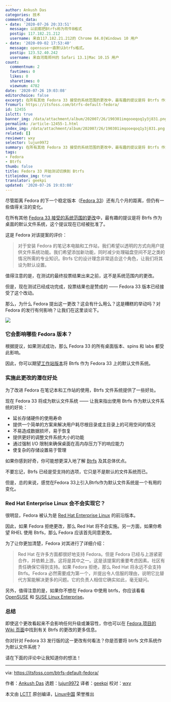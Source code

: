 ```yaml
---
author: Ankush Das
categories: 技术
comments_data:
- date: '2020-07-26 20:33:51'
  message: 以前都把Btrfs称为吹牛B格式
  postip: 117.182.21.212
  username: 来自117.182.21.212的 Chrome 84.0|Windows 10 用户
- date: '2020-09-02 17:53:40'
  message: opensuse一直默认btrfs格式。
  postip: 123.52.40.242
  username: 来自河南郑州的 Safari 13.1|Mac 10.15 用户
count:
  commentnum: 2
  favtimes: 0
  likes: 0
  sharetimes: 0
  viewnum: 4782
date: '2020-07-26 19:03:08'
editorchoice: false
excerpt: 在所有其他 Fedora 33 接受的系统范围的更改中，最有趣的提议是将 Btrfs 作为桌面的默认文件系统，这个提议现在已经被批准了。
fromurl: https://itsfoss.com/btrfs-default-fedora/
id: 12455
islctt: true
banner_img: /data/attachment/album/202007/26/190301imqooeqoq1y3j831.png
permalink: /article-12455-1.html
index_img: /data/attachment/album/202007/26/190301imqooeqoq1y3j831.png.thumb.jpg
related: []
reviewer: wxy
selector: lujun9972
summary: 在所有其他 Fedora 33 接受的系统范围的更改中，最有趣的提议是将 Btrfs 作为桌面的默认文件系统，这个提议现在已经被批准了。
tags:
- Fedora
- Btrfs
thumb: false
title: Fedora 33 开始测试切换到 Btrfs
titleindex_img: true
translator: geekpi
updated: '2020-07-26 19:03:08'
---
```


尽管距离 Fedora 的下一个稳定版本（[Fedora 33](https://fedoraproject.org/wiki/Releases/33/ChangeSet)）还有几个月的距离，但仍有一些值得关注的变化。


在所有其他 [Fedora 33 接受的系统范围的更改](https://fedoraproject.org/wiki/Releases/33/ChangeSet)中，最有趣的提议是将 Btrfs 作为桌面的默认文件系统，这个提议现在已经被批准了。


这是 Fedora 对该提案的评价：



> 
> 对于安装 Fedora 的笔记本电脑和工作站，我们希望以透明的方式向用户提供文件系统功能。我们希望添加新功能，同时减少处理磁盘空间不足之类的情况所需的专业知识。Btrfs 它的设计理念非常适合这个角色，让我们将其设为默认设置。
> 
> 
> 


值得注意的是，在测试的最终投票结果出来之前，这不是系统范围内的更改。


但是，现在测试已经成功完成，投票结果也是赞成的 —— Fedora 33 版本已经接受了这个改动。


那么，为什么 Fedora 提出这一更改？这会有什么用么？这是糟糕的举动吗？对 Fedora 的发行有何影响？让我们在这里谈论下。


![](/data/attachment/album/202007/26/190301imqooeqoq1y3j831.png)


### 它会影响哪些 Fedora 版本？


根据提议，如果测试成功，那么 Fedora 33 的所有桌面版本、spins 和 labs 都受此影响。


因此，你可以期望[工作站版本](https://getfedora.org/en/workstation/)将 Btrfs 作为 Fedora 33 上的默认文件系统。


### 实施此更改的潜在好处


为了改进 Fedora 在笔记本和工作站的使用，Btrfs 文件系统提供了一些好处。


现在 Fedora 33 将成为默认文件系统 —— 让我来指出使用 Btrfs 作为默认文件系统的好处：


* 延长存储硬件的使用寿命
* 提供一个简单的方案来解决用户耗尽根目录或主目录上的可用空间的情况
* 不易造成数据损坏，易于恢复
* 提供更好的调整文件系统大小的功能
* 通过强制 I/O 限制来确保桌面在高内存压力下的响应能力
* 使复杂的存储设置易于管理


如果你感到好奇，你可能想更深入地了解 [Btrfs](https://en.wikipedia.org/wiki/Btrfs) 及其总体优点。


不要忘记，Btrfs 已经是受支持的选项，它只是不是默认的文件系统而已。


但是，总的来说，感觉在Fedora 33上引入Btrfs作为默认文件系统是一个有用的变化。


### Red Hat Enterprise Linux 会不会实现它？


很明显，Fedora 被认为是 [Red Hat Enterprise Linux](https://www.redhat.com/en/technologies/linux-platforms/enterprise-linux) 的前沿版本。


因此，如果 Fedora 拒绝更改，那么 Red Hat 将不会实施。另一方面，如果你希望 RHEL 使用 Btrfs，那么 Fedora 应该首先同意更改。


为了让你更加清楚，Fedora 对其进行了详细介绍：



> 
> Red Hat 在许多方面都很好地支持 Fedora。但是 Fedora 已经与上游紧密合作，并依赖上游。这将是其中之一。这是该提案的重要考虑因素。社区有责任确保它得到支持。如果 Fedora 拒绝，那么 Red Hat 将永远不会支持 Btrfs。Fedora 必然需要成为第一个，并提出令人信服的理由，说明它比替代方案能解决更多的问题。它的负责人相信它确实如此，毫无疑问。
> 
> 
> 


另外，值得注意的是，如果你不想在 Fedora 中使用 btrfs，你应该看看 [OpenSUSE](https://www.opensuse.org) 和 [SUSE Linux Enterprise](https://www.suse.com)。


### 总结


即使这个更改看起来不会影响任何升级或兼容性，你也可以在 [Fedora 项目的 Wiki 页面](https://fedoraproject.org/wiki/Changes/BtrfsByDefault)中找到有关 Btrfs 的更改的更多信息。


你对针对 Fedora 33 发行版的这一更改有何看法？你是否要将 btrfs 文件系统作为默认文件系统？


请在下面的评论中让我知道你的想法！




---


via: <https://itsfoss.com/btrfs-default-fedora/>


作者：[Ankush Das](https://itsfoss.com/author/ankush/) 选题：[lujun9972](https://github.com/lujun9972) 译者：[geekpi](https://github.com/geekpi) 校对：[wxy](https://github.com/wxy)


本文由 [LCTT](https://github.com/LCTT/TranslateProject) 原创编译，[Linux中国](https://linux.cn/) 荣誉推出